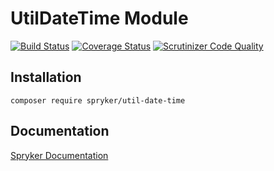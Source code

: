 # UtilDateTime Module
[![Build Status](https://travis-ci.org/spryker/UtilDateTime.svg)](https://travis-ci.org/spryker/UtilDateTime)
[![Coverage Status](https://coveralls.io/repos/github/spryker/UtilDateTime/badge.svg)](https://coveralls.io/github/spryker/UtilDateTime)
[![Scrutinizer Code Quality](https://scrutinizer-ci.com/g/spryker/UtilDateTime/badges/quality-score.png?b=master)](https://scrutinizer-ci.com/g/spryker/UtilDateTime/?branch=master)

## Installation

```
composer require spryker/util-date-time
```

## Documentation

[Spryker Documentation](https://spryker.github.io)
